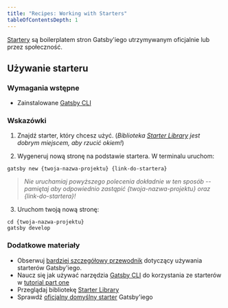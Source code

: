 ```yaml
---
title: "Recipes: Working with Starters"
tableOfContentsDepth: 1
---
```


[Startery](/docs/starters/) są boilerplatem stron Gatsby'iego utrzymywanym oficjalnie lub przez społeczność.

## Używanie starteru

### Wymagania wstępne

- Zainstalowane [Gatsby CLI](/docs/gatsby-cli)

### Wskazówki

1. Znajdź starter, który chcesz użyć. (_Biblioteka [Starter Library](/starters/?v=2) jest dobrym miejscem, aby rzucić okiem!_)

2. Wygeneruj nową stronę na podstawie startera. W terminalu uruchom:

```shell
gatsby new {twoja-nazwa-projektu} {link-do-startera}
```

> _Nie uruchamiaj powyższego polecenia dokładnie w ten sposób -- pamiętaj aby odpowiednio zastąpić {twoja-nazwa-projektu} oraz {link-do-startera}!_

3. Uruchom twoją nową stronę:

```shell
cd {twoja-nazwa-projektu}
gatsby develop
```

### Dodatkowe materiały

- Obserwuj [bardziej szczegółowy przewodnik](/docs/starters/) dotyczący używania starterów Gatsby'iego.
- Naucz się jak używać narzędzia [Gatsby CLI](/docs/gatsby-cli) do korzystania ze starterów w [tutorial part one](/tutorial/part-one/#using-gatsby-starters)
- Przeglądaj bibliotekę [Starter Library](/starters/?v=2)
- Sprawdź [oficjalny domyślny starter](https://github.com/gatsbyjs/gatsby-starter-default) Gatsby'iego
